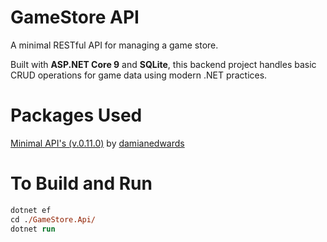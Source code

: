# GameStore API
A minimal RESTful API for managing a game store.
 
 Built with **ASP.NET Core 9** and **SQLite**, this backend project handles basic CRUD operations for game data using modern .NET practices.

# Packages Used

[Minimal API's (v.0.11.0)](https://www.nuget.org/packages/MinimalApis.Extensions) by [damianedwards](https://www.nuget.org/profiles/damianedwards)

# To Build and Run

```ps
dotnet ef 
cd ./GameStore.Api/
dotnet run
```